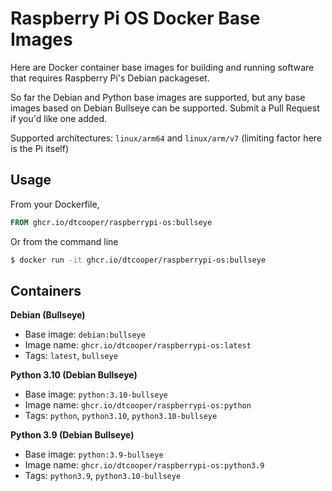 # Raspberry Pi OS Docker Base Images

Here are Docker container base images for building and running software that
requires Raspberry Pi's Debian packageset.

So far the Debian and Python base images are supported, but any base images based
on Debian Bullseye can be supported. Submit a Pull Request if you'd like one added.

Supported architectures: `linux/arm64` and `linux/arm/v7` (limiting factor here
is the Pi itself)

## Usage

From your Dockerfile,

```Dockerfile
FROM ghcr.io/dtcooper/raspberrypi-os:bullseye
```

Or from the command line

```bash
$ docker run -it ghcr.io/dtcooper/raspberrypi-os:bullseye
```

## Containers

**Debian (Bullseye)**
 * Base image: `debian:bullseye`
 * Image name: `ghcr.io/dtcooper/raspberrypi-os:latest`
 * Tags: `latest`, `bullseye`

**Python 3.10 (Debian Bullseye)**
 * Base image: `python:3.10-bullseye`
 * Image name: `ghcr.io/dtcooper/raspberrypi-os:python`
 * Tags: `python`, `python3.10`, `python3.10-bullseye`

**Python 3.9 (Debian Bullseye)**
 * Base image: `python:3.9-bullseye`
 * Image name: `ghcr.io/dtcooper/raspberrypi-os:python3.9`
 * Tags: `python3.9`, `python3.10-bullseye`
